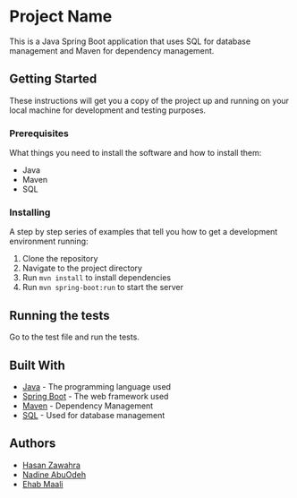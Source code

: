 # Project Name

This is a Java Spring Boot application that uses SQL for database management and Maven for dependency management.

## Getting Started

These instructions will get you a copy of the project up and running on your local machine for development and testing purposes.

### Prerequisites

What things you need to install the software and how to install them:

- Java
- Maven
- SQL

### Installing

A step by step series of examples that tell you how to get a development environment running:

1. Clone the repository
2. Navigate to the project directory
3. Run `mvn install` to install dependencies
4. Run `mvn spring-boot:run` to start the server

## Running the tests

Go to the test file and run the tests.

## Built With

- [Java](https://www.java.com/) - The programming language used
- [Spring Boot](https://spring.io/projects/spring-boot) - The web framework used
- [Maven](https://maven.apache.org/) - Dependency Management
- [SQL](https://www.mysql.com/) - Used for database management

## Authors

- [Hasan Zawahra](https://github.com/HasanZawahra)
- [Nadine AbuOdeh](https://github.com/nadineabuodeh)
- [Ehab Maali](https://github.com/71iq)

